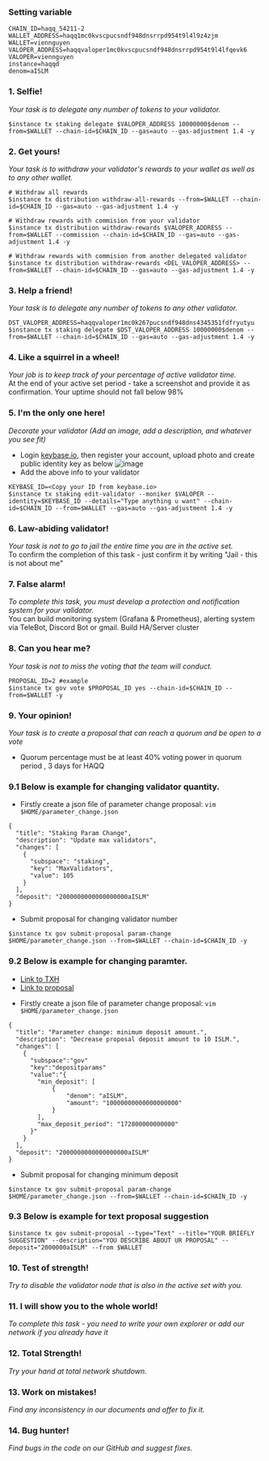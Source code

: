 ### Setting variable
```
CHAIN_ID=haqq_54211-2
WALLET_ADDRESS=haqq1mc0kvscpucsndf948dnsrrpd954t9l4l9z4zjm
WALLET=viennguyen
VALOPER_ADDRESS=haqqvaloper1mc0kvscpucsndf948dnsrrpd954t9l4lfqevk6
VALOPER=viennguyen
instance=haqqd
denom=aISLM
```
### 1. Selfie! 
_Your task is to delegate any number of tokens to your validator._
```
$instance tx staking delegate $VALOPER_ADDRESS 10000000$denom --from=$WALLET --chain-id=$CHAIN_ID --gas=auto --gas-adjustment 1.4 -y
```

### 2. Get yours!
_Your task is to withdraw your validator's rewards to your wallet as well as to any other wallet._
```
# Withdraw all rewards
$instance tx distribution withdraw-all-rewards --from=$WALLET --chain-id=$CHAIN_ID --gas=auto --gas-adjustment 1.4 -y

# Withdraw rewards with commision from your validator
$instance tx distribution withdraw-rewards $VALOPER_ADDRESS --from=$WALLET --commission --chain-id=$CHAIN_ID --gas=auto --gas-adjustment 1.4 -y

# Withdraw rewards with commision from another delegated validator
$instance tx distribution withdraw-rewards <DEL_VALOPER_ADDRESS> --from=$WALLET --chain-id=$CHAIN_ID --gas=auto --gas-adjustment 1.4 -y
```

### 3. Help a friend!
_Your task is to delegate any number of tokens to any other validator._
```
DST_VALOPER_ADDRESS=haqqvaloper1mc0k267pucsndf948dns4345351fdfryutyu
$instance tx staking delegate $DST_VALOPER_ADDRESS 10000000$denom --from=$WALLET --chain-id=$CHAIN_ID --gas=auto --gas-adjustment 1.4 -y
```

### 4. Like a squirrel in a wheel!
_Your job is to keep track of your percentage of active validator time._   
At the end of your active set period - take a screenshot and provide it as confirmation. Your uptime should not fall below 98%


### 5. I'm the only one here!
_Decorate your validator (Add an image, add a description, and whatever you see fit)_   
- Login [keybase.io](https://keybase.io/), then register your account, upload photo and create public identity key as below
![image](https://user-images.githubusercontent.com/91453629/190331458-ac899664-bccd-4983-a270-344c78d2e2c6.png)
- Add the above info to your validator
```
KEYBASE_ID=<Copy your ID from keybase.io>
$instance tx staking edit-validator --moniker $VALOPER --identity=$KEYBASE_ID --details="Type anything u want" --chain-id=$CHAIN_ID --from=$WALLET --gas=auto --gas-adjustment 1.4 -y
```

### 6. Law-abiding validator!
_Your task is not to go to jail the entire time you are in the active set._   
To confirm the completion of this task - just confirm it by writing "Jail - this is not about me"

### 7. False alarm!
_To complete this task, you must develop a protection and notification system for your validator._  
You can build monitoring system (Grafana & Prometheus), alerting system via TeleBot, Discord Bot or gmail. Build HA/Server cluster

### 8. Can you hear me?
_Your task is not to miss the voting that the team will conduct._
```
PROPOSAL_ID=2 #example
$instance tx gov vote $PROPOSAL_ID yes --chain-id=$CHAIN_ID --from=$WALLET -y
```

### 9. Your opinion!
_Your task is to create a proposal that can reach a quorum and be open to a vote_
 - Quorum percentage must be at least 40% voting power in quorum period , 3 days for HAQQ
### 9.1 Below is example for changing validator quantity. 
* Firstly create a json file of parameter change proposal: `vim $HOME/parameter_change.json` 
```
{
  "title": "Staking Param Change",
  "description": "Update max validators",
  "changes": [
    {
      "subspace": "staking",
      "key": "MaxValidators",
      "value": 105
    }
  ],
  "deposit": "2000000000000000000aISLM"
}
```
 
* Submit proposal for changing validator number
```
$instance tx gov submit-proposal param-change $HOME/parameter_change.json --from=$WALLET --chain-id=$CHAIN_ID -y
```

### 9.2 Below is example for changing paramter. 
- [Link to TXH](https://haqq.explorers.guru/transaction/921E4418B72254EBFE114799D2945E33F8EA444205AD18FDF5A3588DBD45577B)
- [Link to proposal](https://haqq.explorers.guru/proposal/16)
* Firstly create a json file of parameter change proposal: `vim $HOME/parameter_change.json` 
```
{
  "title": "Parameter change: minimum deposit amount.",
  "description": "Decrease proposal deposit amount to 10 ISLM.",
  "changes": [
    {
      "subspace":"gov"
      "key":"depositparams"
      "value":"{
        "min_deposit": [
            {
                "denom": "aISLM",
                "amount": "10000000000000000000"
            }
        ],
        "max_deposit_period": "172800000000000"
      }"
    }
  ],
  "deposit": "2000000000000000000aISLM"
}
```
 
* Submit proposal for changing minimum deposit
```
$instance tx gov submit-proposal param-change $HOME/parameter_change.json --from=$WALLET --chain-id=$CHAIN_ID -y
```
### 9.3 Below is example for text proposal suggestion
```
$instance tx gov submit-proposal --type="Text" --title="YOUR BRIEFLY SUGGESTION" --description="YOU DESCRIBE ABOUT UR PROPOSAL" --deposit="2000000aISLM" --from $WALLET
```

### 10. Test of strength!
_Try to disable the validator node that is also in the active set with you._

### 11. I will show you to the whole world!
_To complete this task - you need to write your own explorer or add our network if you already have it_

### 12. Total Strength!
_Try your hand at total network shutdown._

### 13. Work on mistakes!
_Find any inconsistency in our documents and offer to fix it._

### 14. Bug hunter!
_Find bugs in the code on our GitHub and suggest fixes._






